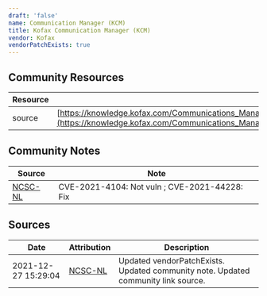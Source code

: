 ```yaml
---
draft: 'false'
name: Communication Manager (KCM)
title: Kofax Communication Manager (KCM)
vendor: Kofax
vendorPatchExists: true
---
```



## Community Resources
| Resource | Link |
| --- | --- |
| source | [https://knowledge.kofax.com/Communications_Manager/Troubleshooting/log4j_vulnerability_in_Kofax_Communications_Manager](https://knowledge.kofax.com/Communications_Manager/Troubleshooting/log4j_vulnerability_in_Kofax_Communications_Manager) |

## Community Notes
| Source | Note |
| --- | --- |
| [NCSC-NL](https://github.com/NCSC-NL/log4shell/blob/main/software/README.md) | CVE-2021-4104: Not vuln ; CVE-2021-44228: Fix </ul> |

## Sources
| Date | Attribution | Description |
| --- | --- | --- |
| 2021-12-27 15:29:04 | [NCSC-NL](https://github.com/NCSC-NL/log4shell/blob/main/software/README.md) | Updated vendorPatchExists. Updated community note. Updated community link source.  |
